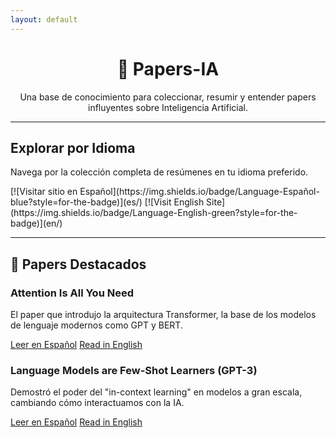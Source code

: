 ```yaml
---
layout: default
---
```

<div style="text-align: center;">

# 🤖 Papers-IA

Una base de conocimiento para coleccionar, resumir y entender papers influyentes sobre Inteligencia Artificial.

</div>

---

## Explorar por Idioma

<p>Navega por la colección completa de resúmenes en tu idioma preferido.</p>

<div class="language-buttons">
  [![Visitar sitio en Español](https://img.shields.io/badge/Language-Español-blue?style=for-the-badge)](es/)
  [![Visit English Site](https://img.shields.io/badge/Language-English-green?style=for-the-badge)](en/)
</div>

---

## 🚀 Papers Destacados

<div class="featured-papers-container">
  <div class="paper-card">
    <h3>Attention Is All You Need</h3>
    <p>El paper que introdujo la arquitectura Transformer, la base de los modelos de lenguaje modernos como GPT y BERT.</p>
    <div class="links">
      <a href="es/#attention-is-all-you-need">Leer en Español</a>
      <a href="en/#attention-is-all-you-need">Read in English</a>
    </div>
  </div>
  <div class="paper-card">
    <h3>Language Models are Few-Shot Learners (GPT-3)</h3>
    <p>Demostró el poder del "in-context learning" en modelos a gran escala, cambiando cómo interactuamos con la IA.</p>
    <div class="links">
      <a href="es/#language-models-are-few-shot-learners-gpt-3">Leer en Español</a>
      <a href="en/#language-models-are-few-shot-learners-gpt-3">Read in English</a>
    </div>
  </div>
</div>